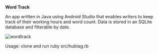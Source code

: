 **Word Track**

An app written in Java using Android Studio that enables writers to keep track of their working hours and word count. Data is stored in an SQLite database and filterable by date. 

![wordtrack](./resources/wordtrack.png)


Usage: clone and run ruby src/hubtag.rb